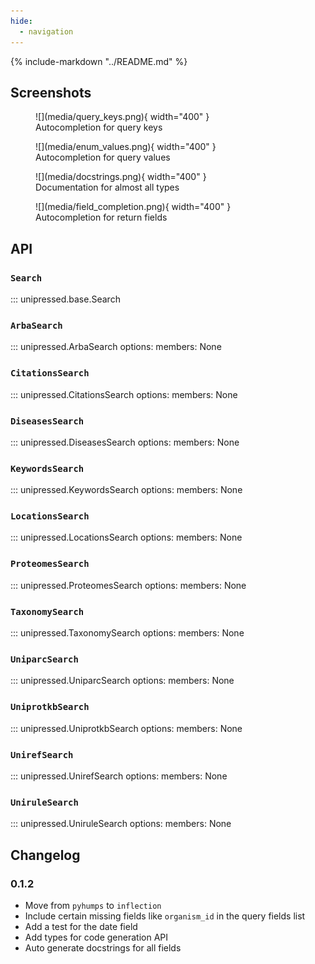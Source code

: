 ```yaml
---
hide:
  - navigation
---
```

{% include-markdown "../README.md" %}

## Screenshots

<figure markdown>
![](media/query_keys.png){ width="400" }
<figcaption> Autocompletion for query keys</figcaption>
</figure>

<figure markdown>
![](media/enum_values.png){ width="400" }
<figcaption> Autocompletion for query values</figcaption>
</figure>

<figure markdown>
![](media/docstrings.png){ width="400" }
<figcaption>Documentation for almost all types</figcaption>
</figure>

<figure markdown>
![](media/field_completion.png){ width="400" }
<figcaption> Autocompletion for return fields</figcaption>
</figure>

## API

### `Search`
::: unipressed.base.Search

### `ArbaSearch`
::: unipressed.ArbaSearch
    options:
        members: None

### `CitationsSearch`
::: unipressed.CitationsSearch
    options:
        members: None

### `DiseasesSearch`
::: unipressed.DiseasesSearch
    options:
        members: None

### `KeywordsSearch`
::: unipressed.KeywordsSearch
    options:
        members: None

### `LocationsSearch`
::: unipressed.LocationsSearch
    options:
        members: None

### `ProteomesSearch`
::: unipressed.ProteomesSearch
    options:
        members: None

### `TaxonomySearch`
::: unipressed.TaxonomySearch
    options:
        members: None

### `UniparcSearch`
::: unipressed.UniparcSearch
    options:
        members: None

### `UniprotkbSearch`
::: unipressed.UniprotkbSearch
    options:
        members: None

### `UnirefSearch`
::: unipressed.UnirefSearch
    options:
        members: None

### `UniruleSearch`
::: unipressed.UniruleSearch
    options:
        members: None

## Changelog

### 0.1.2

* Move from `pyhumps` to `inflection`
* Include certain missing fields like `organism_id` in the query fields list
* Add a test for the date field
* Add types for code generation API
* Auto generate docstrings for all fields